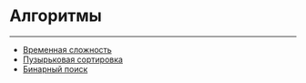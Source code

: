 # Алгоритмы

---

- [Временная сложность](./speed.md)
- [Пузырьковая сортировка](./bubbleSort.md)
- [Бинарный поиск](./binarySearch.md)
